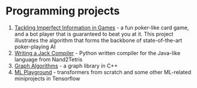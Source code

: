 # Programming projects

1. [Tackling Imperfect Information in Games](https://github.com/filipion/counterfactual-regret-game) - a fun poker-like card game, and a bot player that is guaranteed to beat you at it. This project illustrates the algorithm that forms the backbone of state-of-the-art poker-playing AI
2. [Writing a Jack Compiler](https://github.com/filipion/compiler-for-Jack) - Python written compiler for the Java-like language from Nand2Tetris
3. [Graph Algorithms](https://github.com/filipion/graph-algos) - a graph library in C++
4. [ML Playground](https://github.com/filipion/mlplayground) - transformers from scratch and some other ML-related miniprojects in Tensorflow
